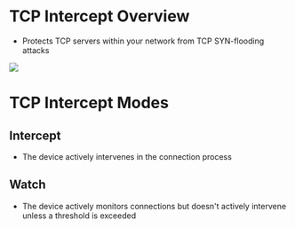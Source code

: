 # TCP Intercept Overview

* Protects TCP servers within your network from TCP SYN-flooding attacks

![](https://github.com/JonmarCorpuz/SecondBrain/blob/main/Assets/Whitespace.png)

# TCP Intercept Modes

## Intercept

* The device actively intervenes in the connection process

## Watch

* The device actively monitors connections but doesn't actively intervene unless a threshold is exceeded
